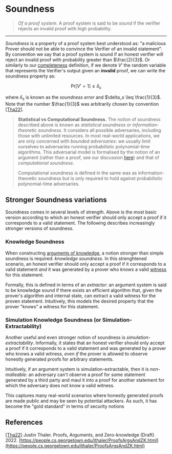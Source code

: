 # Soundness
> *Of a proof system*. A proof system is said to be *sound* if the verifier rejects an invalid proof with high probability.
---

*Soundness* is a property of a proof system best understood as: "a malicious Prover should not be able to convince the Verifier of an invalid statement". By convention we say that a proof system is sound if an honest verifier will reject an invalid proof with probability greater than $\frac{2}{3}$. Or similarly to our [completeness](./completeness.md) definition, if we denote $V'$ the random variable that represents the Verifier's output given an **invalid** proof, we can write the soundness property as:

$$
\text{Pr}\left[ V' = 1 \right] \leq \delta_s
$$

where $\delta_s$ is known as the *soundness error* and $\delta_s \leq \frac{1}{3}$. Note that the number $\frac{1}{3}$ was arbitrarily chosen by convention [[Tha22]](https://people.cs.georgetown.edu/jthaler/ProofsArgsAndZK.html).

> **Statistical vs Computational Soundness.**
> The notion of soundness described above is known as *statistical soundness* or *information-theoretic soundness*. It considers all possible adversaries, including those with unlimited resources. In most real-world applications, we are only concerned with *bounded adversaries*: we usually limit ourselves to adversaries running probabilistic polynomial-time algorithms. This adversarial model is formalised by the notion of an argument (rather than a proof, see our discussion [here](./snark.md#proof-vs-argument)) and that of *computational soundness*.
>
> Computational soundness is defined in the same was as information-theoretic soundness but is only required to hold against probabilistic polynomial-time adversaries.

## Stronger Soundness variations
Soundness comes in several levels of strength. Above is the most basic version according to which an honest verifier should only accept a proof if it corresponds to a valid statement.
The following describes increasingly stronger versions of soundness.

### Knowledge Soundness
When constructing [arguments of knowledge](./snark.md#arguments-of-knowledge), a notion stronger than simple soundness is required: *knowledge soundness*. In this strenghtened scenario, an honest verifier should only accept a proof if it corresponds to a valid statement *and* it was generated by a prover who *knows* a valid [witness](./witness.md) for this statement.

Formally, this is defined in terms of an *extractor*: an argument system is said to be knowledge sound if there exists an efficient algorithm that, given the prover's algorithm and internal state, can extract a valid witness for the proven statement. Intuitively, this models the desired property that the prover "knows" a witness for this statement.

### Simulation Knowledge Soundness (or Simulation-Extractability)
Another useful and even stronger notion of soundness is *simulation-extractability*. Informally, it states that an honest verifier should only accept a proof if it corresponds to a valid statement and was generated by a prover who knows a valid witness, *even if* the prover is allowed to observe honestly generated proofs for arbitrary statements.

Intuitively, if an argument system is simulation-extractable, then it is *non-malleable*: an adversary can't observe a proof for some statement generated by a third party and maul it into a proof for another statement for which the adversary does not know a valid witness.

This captures many real-world scenarios where honestly generated proofs are made public and may be seen by potential attackers. As such, it has become the "gold standard" in terms of security notions 

## References
[[Tha22]](https://people.cs.georgetown.edu/jthaler/ProofsArgsAndZK.html) Justin Thaler. Proofs, Arguments, and Zero-knowledge (Draft). 2022. [https://people.cs.georgetown.edu/jthaler/ProofsArgsAndZK.html](https://people.cs.georgetown.edu/jthaler/ProofsArgsAndZK.html)